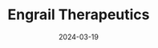 ---  
layout: startup_page  
title: "Engrail Therapeutics"  
id: "engrail.com"  
permalink: "/engrailtherapeuticsengrail.com03192024/"  
website: "https://engrail.com/"  
funding_round: "Series B"  
funding_amount: "$157M"  
investors: "F-Prime Capital, Forbion, Norwest Venture Partners, RiverVest Venture Partners, Red Tree Venture Capital, funds managed by abrdn Inc., Ysios Capital, Longwood Fund, Eight Roads Ventures, Pivotal Life Sciences"  
about: "Engrail Therapeutics is a clinical-stage pharmaceutical company focused on developing transformative therapies for neuropsychiatric and neurodevelopmental disorders. They are advancing a pipeline of treatments for conditions such as anxiety disorders, depression, and rare neurodegenerative diseases, addressing significant unmet medical needs."  
markets: "Neuroscience, Pharmaceuticals"  
hq: "San Diego, California, United States"  
founded_year: "2019"  
linkedin: "https://www.linkedin.com/company/engrail-therapeutics"  
twitter: "https://twitter.com/engrail_tx"  
instagram: ""  
facebook: ""  
crunchbase: "https://www.crunchbase.com/organization/engrail-therapeutics"  
pitchbook: "https://pitchbook.com/profiles/company/328782-43"  

date_display: "19-Mar-2024"  
date: "2024-03-19"

# SEO Optimization  
meta_title: "Engrail Therapeutics - Series B Funding ($157M)"  
meta_description: "Engrail Therapeutics, Engrail Therapeutics is a clinical-stage pharmaceutical company focused on developing transformative therapies for neuropsychiatric and neurodevelopme..."  
meta_keywords: "Engrail Therapeutics, Neuroscience, Pharmaceuticals, Series B funding"  
canonical_url: "https://startup.projectstartups.com/engrailtherapeuticsengrail.com03192024/"  
---